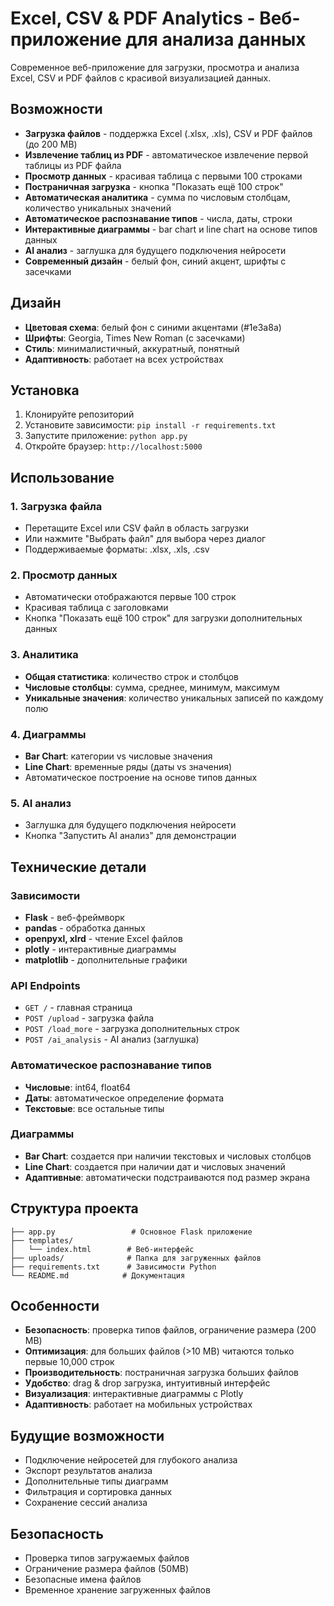 # Excel, CSV & PDF Analytics - Веб-приложение для анализа данных

Современное веб-приложение для загрузки, просмотра и анализа Excel, CSV и PDF файлов с красивой визуализацией данных.

## Возможности

- **Загрузка файлов** - поддержка Excel (.xlsx, .xls), CSV и PDF файлов (до 200 MB)
- **Извлечение таблиц из PDF** - автоматическое извлечение первой таблицы из PDF файла
- **Просмотр данных** - красивая таблица с первыми 100 строками
- **Постраничная загрузка** - кнопка "Показать ещё 100 строк"
- **Автоматическая аналитика** - сумма по числовым столбцам, количество уникальных значений
- **Автоматическое распознавание типов** - числа, даты, строки
- **Интерактивные диаграммы** - bar chart и line chart на основе типов данных
- **AI анализ** - заглушка для будущего подключения нейросети
- **Современный дизайн** - белый фон, синий акцент, шрифты с засечками

## Дизайн

- **Цветовая схема**: белый фон с синими акцентами (#1e3a8a)
- **Шрифты**: Georgia, Times New Roman (с засечками)
- **Стиль**: минималистичный, аккуратный, понятный
- **Адаптивность**: работает на всех устройствах

## Установка

1. Клонируйте репозиторий
2. Установите зависимости: `pip install -r requirements.txt`
3. Запустите приложение: `python app.py`
4. Откройте браузер: `http://localhost:5000`

## Использование

### 1. Загрузка файла
- Перетащите Excel или CSV файл в область загрузки
- Или нажмите "Выбрать файл" для выбора через диалог
- Поддерживаемые форматы: .xlsx, .xls, .csv

### 2. Просмотр данных
- Автоматически отображаются первые 100 строк
- Красивая таблица с заголовками
- Кнопка "Показать ещё 100 строк" для загрузки дополнительных данных

### 3. Аналитика
- **Общая статистика**: количество строк и столбцов
- **Числовые столбцы**: сумма, среднее, минимум, максимум
- **Уникальные значения**: количество уникальных записей по каждому полю

### 4. Диаграммы
- **Bar Chart**: категории vs числовые значения
- **Line Chart**: временные ряды (даты vs значения)
- Автоматическое построение на основе типов данных

### 5. AI анализ
- Заглушка для будущего подключения нейросети
- Кнопка "Запустить AI анализ" для демонстрации

## Технические детали

### Зависимости
- **Flask** - веб-фреймворк
- **pandas** - обработка данных
- **openpyxl, xlrd** - чтение Excel файлов
- **plotly** - интерактивные диаграммы
- **matplotlib** - дополнительные графики

### API Endpoints
- `GET /` - главная страница
- `POST /upload` - загрузка файла
- `POST /load_more` - загрузка дополнительных строк
- `POST /ai_analysis` - AI анализ (заглушка)

### Автоматическое распознавание типов
- **Числовые**: int64, float64
- **Даты**: автоматическое определение формата
- **Текстовые**: все остальные типы

### Диаграммы
- **Bar Chart**: создается при наличии текстовых и числовых столбцов
- **Line Chart**: создается при наличии дат и числовых значений
- **Адаптивные**: автоматически подстраиваются под размер экрана

## Структура проекта

```
├── app.py                 # Основное Flask приложение
├── templates/
│   └── index.html        # Веб-интерфейс
├── uploads/              # Папка для загруженных файлов
├── requirements.txt      # Зависимости Python
└── README.md            # Документация
```

## Особенности

- **Безопасность**: проверка типов файлов, ограничение размера (200 MB)
- **Оптимизация**: для больших файлов (>10 MB) читаются только первые 10,000 строк
- **Производительность**: постраничная загрузка больших файлов
- **Удобство**: drag & drop загрузка, интуитивный интерфейс
- **Визуализация**: интерактивные диаграммы с Plotly
- **Адаптивность**: работает на мобильных устройствах

## Будущие возможности

- Подключение нейросетей для глубокого анализа
- Экспорт результатов анализа
- Дополнительные типы диаграмм
- Фильтрация и сортировка данных
- Сохранение сессий анализа

## Безопасность

- Проверка типов загружаемых файлов
- Ограничение размера файлов (50MB)
- Безопасные имена файлов
- Временное хранение загруженных файлов